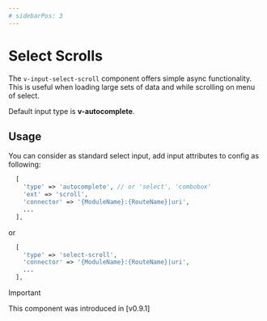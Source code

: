 ```yaml
---
# sidebarPos: 3
---
```

# Select Scrolls <Badge type="tip" text="^0.9.1" />

The `v-input-select-scroll` component offers simple async functionality. This is useful when loading large sets of data and while scrolling on menu of select. 

Default input type is **v-autocomplete**.

## Usage
You can consider as standard select input, add input attributes to config as following:
``` php
  [
    'type' => 'autocomplete', // or 'select', 'combobox'
    'ext' => 'scroll',
    'connector' => '{ModuleName}:{RouteName}|uri',
    ...
  ],
```
or
``` php
  [
    'type' => 'select-scroll',
    'connector' => '{ModuleName}:{RouteName}|uri',
    ...
  ],
```

> [!IMPORTANT]
> This component was introduced in [v0.9.1]


### 
